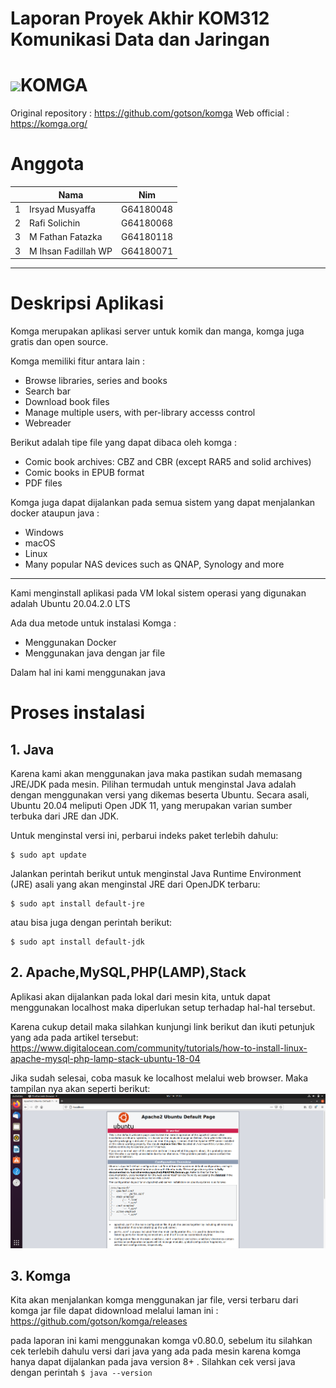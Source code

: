 # Laporan Proyek Akhir KOM312 Komunikasi Data dan Jaringan
# ![](webapp/public/favicon-32x32.png)KOMGA
Original repository : https://github.com/gotson/komga
Web official : https://komga.org/

# Anggota
<table>
    <thead>
        <tr>
            <th></th>
            <th>Nama</th>
            <th>Nim</th>
        </tr>
    </thead>
    <tbody>
        <tr>
            <td>1</td>
            <td>Irsyad Musyaffa</td>
            <td>G64180048</td>
        </tr>
        <tr>
            <td>2</td>
            <td>Rafi Solichin</td>
            <td>G64180068</td>
        </tr>
        <tr>
            <td>3</td>
            <td>M Fathan Fatazka</td>
            <td>G64180118</td>
        </tr>
        <tr>
            <td>3</td>
            <td>M Ihsan Fadillah WP</td>
            <td>G64180071</td>
        </tr>
</tbody>
</table>

---

# Deskripsi Aplikasi
Komga merupakan aplikasi server untuk komik dan manga, komga juga gratis dan open source.

Komga memiliki fitur antara lain :
- Browse libraries, series and books
- Search bar
- Download book files
- Manage multiple users, with per-library accesss control
- Webreader

Berikut adalah tipe file yang dapat dibaca oleh komga :
- Comic book archives: CBZ and CBR (except RAR5 and solid archives)
- Comic books in EPUB format
- PDF files

Komga juga dapat dijalankan pada semua sistem yang dapat menjalankan docker ataupun java :
- Windows
- macOS
- Linux
- Many popular NAS devices such as QNAP, Synology and more
---
Kami menginstall aplikasi pada VM lokal sistem operasi yang digunakan adalah Ubuntu 20.04.2.0 LTS

Ada dua metode untuk instalasi Komga :
- Menggunakan Docker
- Menggunakan java dengan jar file

Dalam hal ini kami menggunakan java
# Proses instalasi 
## 1. Java
Karena kami akan menggunakan java maka pastikan sudah memasang JRE/JDK pada mesin.
Pilihan termudah untuk menginstal Java adalah dengan menggunakan versi yang dikemas beserta Ubuntu. Secara asali, Ubuntu 20.04 meliputi Open JDK 11, yang merupakan varian sumber terbuka dari JRE dan JDK.

Untuk menginstal versi ini, perbarui indeks paket terlebih dahulu:
````
$ sudo apt update
````
Jalankan perintah berikut untuk menginstal Java Runtime Environment (JRE) asali yang akan menginstal JRE dari OpenJDK terbaru:
````
$ sudo apt install default-jre
````
atau bisa juga dengan perintah berikut:
````
$ sudo apt install default-jdk
````
## 2. Apache,MySQL,PHP(LAMP),Stack
Aplikasi akan dijalankan pada lokal dari mesin kita, untuk dapat menggunakan localhost maka diperlukan setup terhadap hal-hal tersebut.

Karena cukup detail maka silahkan kunjungi link berikut dan ikuti petunjuk yang ada pada artikel tersebut: https://www.digitalocean.com/community/tutorials/how-to-install-linux-apache-mysql-php-lamp-stack-ubuntu-18-04

Jika sudah selesai, coba masuk ke localhost melalui web browser. Maka tampilan nya akan seperti berikut:
![](src/localhost.png)

## 3. Komga
Kita akan menjalankan komga menggunakan jar file, versi terbaru dari komga jar file dapat didownload melalui laman ini : https://github.com/gotson/komga/releases

pada laporan ini kami menggunakan komga v0.80.0, sebelum itu silahkan cek terlebih dahulu versi dari java yang ada pada mesin karena komga hanya dapat dijalankan pada
java version 8+ . Silahkan cek versi java dengan perintah ```` $ java --version ````
